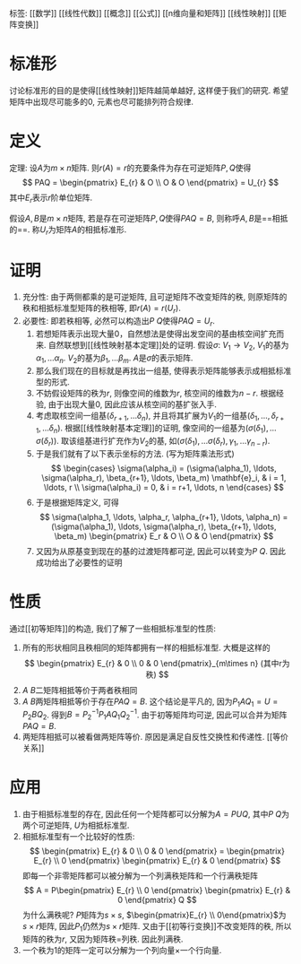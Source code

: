 标签: [[数学]] [[线性代数]] [[概念]] [[公式]] [[n维向量和矩阵]] [[线性映射]] [[矩阵变换]]

# 标准形

讨论标准形的目的是使得[[线性映射]]矩阵越简单越好, 这样便于我们的研究. 希望矩阵中出现尽可能多的0, 元素也尽可能排列符合规律. 

# 定义

定理: 设$A$为$m\times n$矩阵. 则$r(A)=r$的充要条件为存在可逆矩阵$P,Q$使得
$$
PAQ = 
\begin{pmatrix}
E_{r} & O  \\
O & O
\end{pmatrix}
= U_{r}
$$
其中$E_{r}$表示$r$阶单位矩阵. 

假设$A,B$是$m\times n$矩阵, 若是存在可逆矩阵$P,Q$使得$PAQ=B$, 则称呼$A,B$是==相抵的==. 称$U_{r}$为矩阵$A$的相抵标准形. 

# 证明

1. 充分性: 由于两侧都乘的是可逆矩阵, 且可逆矩阵不改变矩阵的秩, 则原矩阵的秩和相抵标准型矩阵的秩相等, 即$r(A) = r(U_{r})$. 
2. 必要性: 即若秩相等, 必然可以构造出$P\ Q$使得$PAQ=U_{r}$. 
	1. 若想矩阵表示出现大量0，自然想法是使得出发空间的基由核空间扩充而来. 自然联想到[[线性映射基本定理]]处的证明. 假设$\sigma: \ V_{1}\to V_{2}$, $V_{1}$的基为$\alpha_{1}, \dots\alpha_{n}$. $V_{2}$的基为$\beta_{1}, \dots\beta_{m}$. $A$是$\sigma$的表示矩阵. 
	2. 那么我们现在的目标就是再找出一组基, 使得表示矩阵能够表示成相抵标准型的形式. 
	3. 不妨假设矩阵的秩为$r$, 则像空间的维数为$r$, 核空间的维数为$n-r$. 根据经验, 由于出现大量$0$, 因此应该从核空间的基扩张入手. 
	4. 考虑取核空间一组基$(\delta_{r+1},\dots\delta_{n})$, 并且将其扩展为$V_{1}$的一组基$(\delta_{1},\dots,\delta_{r+1},\dots\delta_{n})$. 根据[[线性映射基本定理]]的证明, 像空间的一组基为$(\sigma(\delta_{1}), \dots\sigma(\delta_{r}))$. 取该组基进行扩充作为$V_{2}$的基, 如$(\sigma(\delta_{1}),\dots\sigma(\delta_{r}),\gamma_{1},\dots\gamma_{n-r})$. 
	5. 于是我们就有了以下表示坐标的方法. (写为矩阵乘法形式)
$$
\begin{cases}
\sigma(\alpha_i) = (\sigma(\alpha_1), \ldots, \sigma(\alpha_r), \beta_{r+1}, \ldots, \beta_m) \mathbf{e}_i, & i = 1, \ldots, r \\
\sigma(\alpha_i) = 0, & i = r+1, \ldots, n
\end{cases}
$$
	6. 于是根据矩阵定义, 可得
$$
\sigma(\alpha_1, \ldots, \alpha_r, \alpha_{r+1}, \ldots, \alpha_n) = (\sigma(\alpha_1), \ldots, \sigma(\alpha_r), \beta_{r+1}, \ldots, \beta_m)
\begin{pmatrix}
E_r & O \\
O & O
\end{pmatrix}
$$
	7. 又因为从原基变到现在的基的过渡矩阵都可逆, 因此可以转变为$P\ Q$. 因此成功给出了必要性的证明

# 性质

通过[[初等矩阵]]的构造, 我们了解了一些相抵标准型的性质: 
1. 所有的形状相同且秩相同的矩阵都拥有一样的相抵标准型. 大概是这样的
$$
\begin{pmatrix}
E_{r} & 0 \\
0 & 0
\end{pmatrix}_{m\times n}
(其中r为秩)
$$
2. $A\ B$二矩阵相抵等价于两者秩相同
3. $A\ B$两矩阵相抵等价于存在$PAQ=B$. 这个结论是平凡的, 因为$P_{1}AQ_{1}=U=P_{2}BQ_{2}$. 得到$B=P_{2}^{-1}P_{1}AQ_{1}Q_{2}^{-1}$. 由于初等矩阵均可逆, 因此可以合并为矩阵$PAQ=B$. 
4. 两矩阵相抵可以被看做两矩阵等价. 原因是满足自反性交换性和传递性. [[等价关系]]

# 应用

1. 由于相抵标准型的存在, 因此任何一个矩阵都可以分解为$A=PUQ$, 其中$P\ Q$为两个可逆矩阵, $U$为相抵标准型. 
2. 相抵标准型有一个比较好的性质: 
$$
\begin{pmatrix}
E_{r} & 0 \\
0  & 0
\end{pmatrix}
=
\begin{pmatrix}
E_{r} \\
0
\end{pmatrix}
\begin{pmatrix}
E_{r} & 0
\end{pmatrix}
$$
	即每一个非零矩阵都可以被分解为一个列满秩矩阵和一个行满秩矩阵
$$
A = P\begin{pmatrix}
E_{r} \\
0
\end{pmatrix}
\begin{pmatrix}
E_{r} & 0
\end{pmatrix}
Q
$$
	为什么满秩呢? $P$矩阵为$s\times s$, $\begin{pmatrix}E_{r} \\ 0\end{pmatrix}$为$s\times r$矩阵, 因此$P_{1}$仍然为$s\times r$矩阵. 又由于[[初等行变换]]不改变矩阵的秩, 所以矩阵的秩为$r$, 又因为矩阵秩=列秩. 因此列满秩. 
3. 一个秩为$1$的矩阵一定可以分解为一个列向量$\times$一个行向量. 
